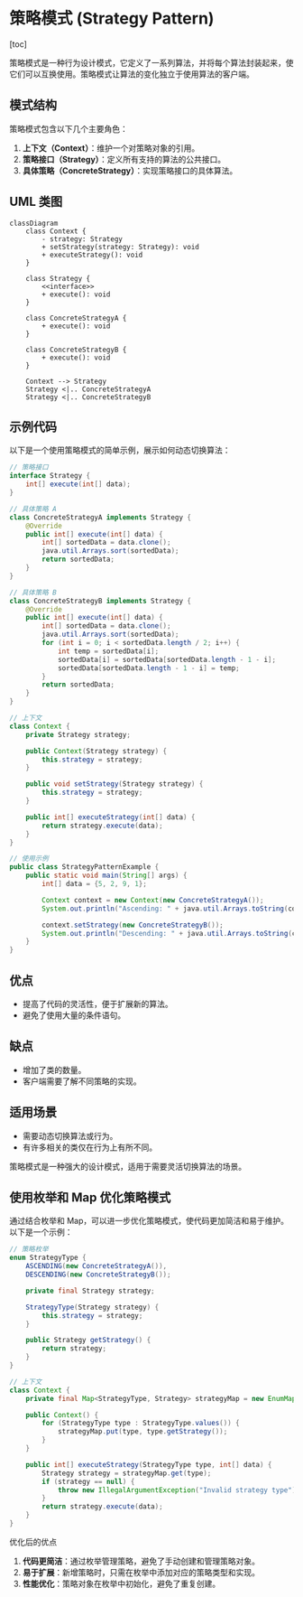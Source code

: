 # 策略模式 (Strategy Pattern)

[toc]

策略模式是一种行为设计模式，它定义了一系列算法，并将每个算法封装起来，使它们可以互换使用。策略模式让算法的变化独立于使用算法的客户端。

## 模式结构

策略模式包含以下几个主要角色：

1. **上下文（Context）**：维护一个对策略对象的引用。
2. **策略接口（Strategy）**：定义所有支持的算法的公共接口。
3. **具体策略（ConcreteStrategy）**：实现策略接口的具体算法。

## UML 类图

```mermaid
classDiagram
    class Context {
        - strategy: Strategy
        + setStrategy(strategy: Strategy): void
        + executeStrategy(): void
    }

    class Strategy {
        <<interface>>
        + execute(): void
    }

    class ConcreteStrategyA {
        + execute(): void
    }

    class ConcreteStrategyB {
        + execute(): void
    }

    Context --> Strategy
    Strategy <|.. ConcreteStrategyA
    Strategy <|.. ConcreteStrategyB
```

## 示例代码

以下是一个使用策略模式的简单示例，展示如何动态切换算法：

```java
// 策略接口
interface Strategy {
    int[] execute(int[] data);
}

// 具体策略 A
class ConcreteStrategyA implements Strategy {
    @Override
    public int[] execute(int[] data) {
        int[] sortedData = data.clone();
        java.util.Arrays.sort(sortedData);
        return sortedData;
    }
}

// 具体策略 B
class ConcreteStrategyB implements Strategy {
    @Override
    public int[] execute(int[] data) {
        int[] sortedData = data.clone();
        java.util.Arrays.sort(sortedData);
        for (int i = 0; i < sortedData.length / 2; i++) {
            int temp = sortedData[i];
            sortedData[i] = sortedData[sortedData.length - 1 - i];
            sortedData[sortedData.length - 1 - i] = temp;
        }
        return sortedData;
    }
}

// 上下文
class Context {
    private Strategy strategy;

    public Context(Strategy strategy) {
        this.strategy = strategy;
    }

    public void setStrategy(Strategy strategy) {
        this.strategy = strategy;
    }

    public int[] executeStrategy(int[] data) {
        return strategy.execute(data);
    }
}

// 使用示例
public class StrategyPatternExample {
    public static void main(String[] args) {
        int[] data = {5, 2, 9, 1};

        Context context = new Context(new ConcreteStrategyA());
        System.out.println("Ascending: " + java.util.Arrays.toString(context.executeStrategy(data)));

        context.setStrategy(new ConcreteStrategyB());
        System.out.println("Descending: " + java.util.Arrays.toString(context.executeStrategy(data)));
    }
}
```

## 优点

- 提高了代码的灵活性，便于扩展新的算法。
- 避免了使用大量的条件语句。

## 缺点

- 增加了类的数量。
- 客户端需要了解不同策略的实现。

## 适用场景

- 需要动态切换算法或行为。
- 有许多相关的类仅在行为上有所不同。

策略模式是一种强大的设计模式，适用于需要灵活切换算法的场景。


## 使用枚举和 Map 优化策略模式

通过结合枚举和 Map，可以进一步优化策略模式，使代码更加简洁和易于维护。以下是一个示例：

```java
// 策略枚举
enum StrategyType {
    ASCENDING(new ConcreteStrategyA()),
    DESCENDING(new ConcreteStrategyB());

    private final Strategy strategy;

    StrategyType(Strategy strategy) {
        this.strategy = strategy;
    }

    public Strategy getStrategy() {
        return strategy;
    }
}

// 上下文
class Context {
    private final Map<StrategyType, Strategy> strategyMap = new EnumMap<>(StrategyType.class);

    public Context() {
        for (StrategyType type : StrategyType.values()) {
            strategyMap.put(type, type.getStrategy());
        }
    }

    public int[] executeStrategy(StrategyType type, int[] data) {
        Strategy strategy = strategyMap.get(type);
        if (strategy == null) {
            throw new IllegalArgumentException("Invalid strategy type");
        }
        return strategy.execute(data);
    }
}

```

优化后的优点

1. **代码更简洁**：通过枚举管理策略，避免了手动创建和管理策略对象。
2. **易于扩展**：新增策略时，只需在枚举中添加对应的策略类型和实现。
3. **性能优化**：策略对象在枚举中初始化，避免了重复创建。

